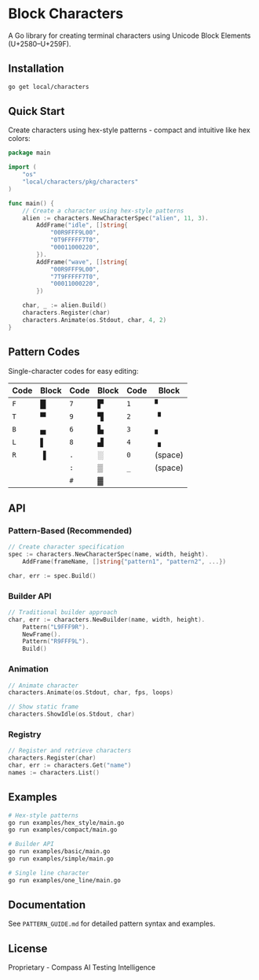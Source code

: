 # Block Characters

A Go library for creating terminal characters using Unicode Block Elements (U+2580–U+259F).

## Installation

```bash
go get local/characters
```

## Quick Start

Create characters using hex-style patterns - compact and intuitive like hex colors:

```go
package main

import (
    "os"
    "local/characters/pkg/characters"
)

func main() {
    // Create a character using hex-style patterns
    alien := characters.NewCharacterSpec("alien", 11, 3).
        AddFrame("idle", []string{
            "00R9FFF9L00",
            "0T9FFFFF7T0",
            "00011000220",
        }).
        AddFrame("wave", []string{
            "00R9FFF9L00",
            "7T9FFFFF7T0",
            "00011000220",
        })

    char, _ := alien.Build()
    characters.Register(char)
    characters.Animate(os.Stdout, char, 4, 2)
}
```

## Pattern Codes

Single-character codes for easy editing:

| Code | Block | Code | Block | Code | Block |
|------|-------|------|-------|------|-------|
| `F` | █ | `7` | ▛ | `1` | ▘ |
| `T` | ▀ | `9` | ▜ | `2` | ▝ |
| `B` | ▄ | `6` | ▙ | `3` | ▖ |
| `L` | ▌ | `8` | ▟ | `4` | ▗ |
| `R` | ▐ | `.` | ░ | `0` | (space) |
|     |   | `:` | ▒ | `_` | (space) |
|     |   | `#` | ▓ |     |       |

## API

### Pattern-Based (Recommended)

```go
// Create character specification
spec := characters.NewCharacterSpec(name, width, height).
    AddFrame(frameName, []string{"pattern1", "pattern2", ...})

char, err := spec.Build()
```

### Builder API

```go
// Traditional builder approach
char, err := characters.NewBuilder(name, width, height).
    Pattern("L9FFF9R").
    NewFrame().
    Pattern("R9FFF9L").
    Build()
```

### Animation

```go
// Animate character
characters.Animate(os.Stdout, char, fps, loops)

// Show static frame
characters.ShowIdle(os.Stdout, char)
```

### Registry

```go
// Register and retrieve characters
characters.Register(char)
char, err := characters.Get("name")
names := characters.List()
```

## Examples

```bash
# Hex-style patterns
go run examples/hex_style/main.go
go run examples/compact/main.go

# Builder API
go run examples/basic/main.go
go run examples/simple/main.go

# Single line character
go run examples/one_line/main.go
```

## Documentation

See `PATTERN_GUIDE.md` for detailed pattern syntax and examples.

## License

Proprietary - Compass AI Testing Intelligence
